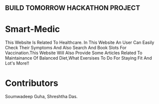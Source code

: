 ## BUILD TOMORROW HACKATHON PROJECT

# Smart-Medic
This Website Is Related To Healthcare.
In This Website An User Can Easily Check Their Symptoms And Also Search And Book Slots For Vaccination.This Website Will Also Provide Some Articles Related To Maintainance Of Balanced Diet,What Exersises To Do For Staying Fit And Lot's More!!

# Contributors
Soumwadeep Guha,
Shreshtha Das.
